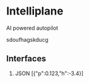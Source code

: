 # Intelliplane
AI powered autopilot

sdoufhagskducg<k>
## Interfaces
1. JSON [{"p":0.123,"h":-3.4}]
